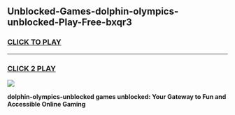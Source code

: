 
## Unblocked-Games-dolphin-olympics-unblocked-Play-Free-bxqr3
<h3>
<a href="https://premium76.site?title=dolphin-olympics-unblocked&ref=21A">CLICK TO PLAY</a></h3>
<hr>

<h3>
<a href="https://premium76.site?title=dolphin-olympics-unblocked&ref=21A">CLICK 2 PLAY</a>
  
</h3>

<a href="https://premium76.site?title=dolphin-olympics-unblocked&ref=21A"><img src="https://clearcache.store/games.png"></a>


**dolphin-olympics-unblocked games unblocked: Your Gateway to Fun and Accessible Online Gaming**
